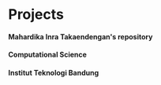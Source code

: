 # Projects

#### Mahardika Inra Takaendengan's repository
#### Computational Science
#### Institut Teknologi Bandung

